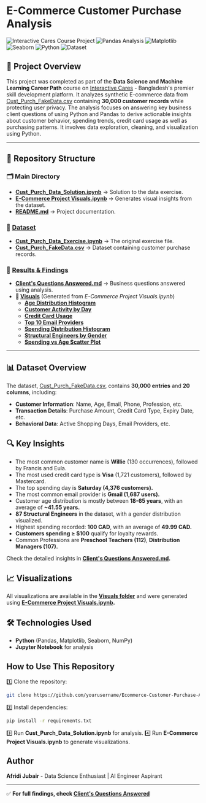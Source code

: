 # E-Commerce Customer Purchase Analysis

![Interactive Cares Course Project](https://img.shields.io/badge/Interactive-Cares-blue)
![Pandas Analysis](https://img.shields.io/badge/Pandas-1.5.3-blue)
![Matplotlib](https://img.shields.io/badge/Matplot-lib-brightgreen)
![Seaborn](https://img.shields.io/badge/Sea-Born-blue)
![Python](https://img.shields.io/badge/Python-3.9%2B-brightgreen)
![Dataset](https://img.shields.io/badge/Records-30k-orange)

## 📌 Project Overview
This project was completed as part of the **Data Science and Machine Learning Career Path** course on [Interactive Cares](https://interactivecares.com/courseDetails/284?title=Data_Science_and_Machine_Learning_Career_Path/) - Bangladesh's premier skill development platform. It analyzes synthetic E-commerce data from [Cust_Purch_FakeData.csv](Dataset/Cust_Purch_FakeData.csv) containing **30,000 customer records** while protecting user privacy. The analysis focuses on answering key business client questions of using Python and Pandas to derive actionable insights about customer behavior, spending trends, credit card usage as well as purchasing patterns. It involves data exploration, cleaning, and visualization using Python.

---

## 📂 **Repository Structure**  

### 🗂 **Main Directory**  
- **[Cust_Purch_Data_Solution.ipynb](Cust_Purch_Data_Solution.ipynb)** → Solution to the data exercise.  
- **[E-Commerce Project Visuals.ipynb](E-Commerce%20Project%20Visuals.ipynb)** → Generates visual insights from the dataset.  
- **[README.md](README.md)** → Project documentation.  

### 📁 **[Dataset](Dataset)**  
- **[Cust_Purch_Data_Exercise.ipynb](Dataset/Cust_Purch_Data_Exercise.ipynb)** → The original exercise file.  
- **[Cust_Purch_FakeData.csv](Dataset/Cust_Purch_FakeData.csv)** → Dataset containing customer purchase records.  

### 📁 **[Results & Findings](Results%20&%20Findings)**  
- **[Client's Questions Answered.md](Results%20&%20Findings/Client's%20Questions%20Answered.md)** → Business questions answered using analysis.  
- **📁 [Visuals](Results%20&%20Findings/Visuals)** (Generated from *E-Commerce Project Visuals.ipynb*)  
  - **[Age Distribution Histogram](Results%20&%20Findings/Visuals/Age%20Distribution%20Histogram.png)**  
  - **[Customer Activity by Day](Results%20&%20Findings/Visuals/Bar%20Chart%20of%20Customer%20Activity%20by%20Day.png)**  
  - **[Credit Card Usage](Results%20&%20Findings/Visuals/Bar%20Chart%20of%20Credit%20Card%20Types%20Used%20by%20Customers.png)**  
  - **[Top 10 Email Providers](Results%20&%20Findings/Visuals/Bar%20Chart%20of%20the%20Top%2010%20Most%20Common%20Names.png)**  
  - **[Spending Distribution Histogram](Results%20&%20Findings/Visuals/Spending%20Distribution%20Histogram.png)**  
  - **[Structural Engineers by Gender](Results%20&%20Findings/Visuals/Pie%20Chart%20of%20Structural%20Engineers%20by%20Gender.png)**  
  - **[Spending vs Age Scatter Plot](Results%20&%20Findings/Visuals/Spending%20vs%20Age%20Scatter%20Plot.png)**  

---


## 📊 Dataset Overview
The dataset, [Cust_Purch_FakeData.csv](Dataset/Cust_Purch_FakeData.csv), contains **30,000 entries** and **20 columns**, including:
- **Customer Information**: Name, Age, Email, Phone, Profession, etc.
- **Transaction Details**: Purchase Amount, Credit Card Type, Expiry Date, etc.
- **Behavioral Data**: Active Shopping Days, Email Providers, etc.

## 🔍 Key Insights
- The most common customer name is **Willie** (130 occurrences), followed by Francis and Eula.
- The most used credit card type is **Visa** (1,721 customers), followed by Mastercard.  
- The top spending day is **Saturday (4,376 customers).**
- The most common email provider is **Gmail (1,687 users).**
- Customer age distribution is mostly between **18-65 years**, with an average of **~41.55 years.**
- **87 Structural Engineers** in the dataset, with a gender distribution visualized.
- Highest spending recorded: **100 CAD**, with an average of **49.99 CAD.**
- **Customers spending ≥ $100** qualify for loyalty rewards. 
- Common Professions are **Preschool Teachers (112)**, **Distribution Managers (107).**

Check the detailed insights in **[Client's Questions Answered.md](Results%20&%20Findings/Client's%20Questions%20Answered.md).**

## 📈 Visualizations
All visualizations are available in the **[Visuals folder](Results%20&%20Findings/Visuals/)** and were generated using **[E-Commerce Project Visuals.ipynb](E-Commerce%20Project%20Visuals.ipynb).**

## 🛠 Technologies Used
- **Python** (Pandas, Matplotlib, Seaborn, NumPy)
- **Jupyter Notebook** for analysis


## How to Use This Repository
1️⃣ Clone the repository:
```bash
git clone https://github.com/yourusername/Ecommerce-Customer-Purchase-Analysis.git
```
2️⃣ Install dependencies:
```bash
pip install -r requirements.txt
```
3️⃣ Run **Cust_Purch_Data_Solution.ipynb** for analysis.
4️⃣ Run **E-Commerce Project Visuals.ipynb** to generate visualizations.

## Author
**Afridi Jubair** - Data Science Enthusiast | AI Engineer Aspirant

---

✅ **For full findings, check [Client's Questions Answered](./Results%20%26%20Findings/Client's%20Questions%20Answered.md)**

